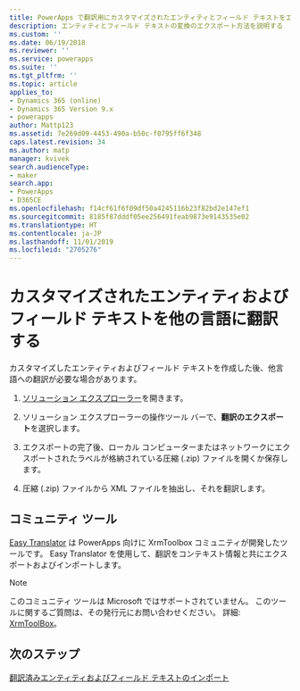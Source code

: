 ```yaml
---
title: PowerApps で翻訳用にカスタマイズされたエンティティとフィールド テキストをエクスポートする | MicrosoftDocs
description: エンティティとフィールド テキストの変換のエクスポート方法を説明する
ms.custom: ''
ms.date: 06/19/2018
ms.reviewer: ''
ms.service: powerapps
ms.suite: ''
ms.tgt_pltfrm: ''
ms.topic: article
applies_to:
- Dynamics 365 (online)
- Dynamics 365 Version 9.x
- powerapps
author: Mattp123
ms.assetid: 7e269d09-4453-490a-b50c-f0795ff6f348
caps.latest.revision: 34
ms.author: matp
manager: kvivek
search.audienceType:
- maker
search.app:
- PowerApps
- D365CE
ms.openlocfilehash: f14cf61f6f09df50a4245116b23f82bd2e147ef1
ms.sourcegitcommit: 8185f87dddf05ee256491feab9873e9143535e02
ms.translationtype: HT
ms.contentlocale: ja-JP
ms.lasthandoff: 11/01/2019
ms.locfileid: "2705276"
---
```

# <a name="translate-customized-entity-and-field-text-into-other-languages"></a>カスタマイズされたエンティティおよびフィールド テキストを他の言語に翻訳する

カスタマイズしたエンティティおよびフィールド テキストを作成した後、他言語への翻訳が必要な場合があります。  
  
1. [ソリューション エクスプローラー](../model-driven-apps/advanced-navigation.md#solution-explorer)を開きます。    
  
2. ソリューション エクスプローラーの操作ツール バーで、**翻訳のエクスポート**を選択します。  
3.  エクスポートの完了後、ローカル コンピューターまたはネットワークにエクスポートされたラベルが格納されている圧縮 (.zip) ファイルを開くか保存します。  
  
4.  圧縮 (.zip) ファイルから XML ファイルを抽出し、それを翻訳します。  

## <a name="community-tools"></a>コミュニティ ツール

[Easy Translator](https://www.xrmtoolbox.com/plugins/MsCrmTools.Translator/) は PowerApps 向けに XrmToolbox コミュニティが開発したツールです。 Easy Translator を使用して、翻訳をコンテキスト情報と共にエクスポートおよびインポートします。 

> [!NOTE]
> このコミュニティ ツールは Microsoft ではサポートされていません。 このツールに関するご質問は、その発行元にお問い合わせください。 詳細: [XrmToolBox](https://www.xrmtoolbox.com)。

## <a name="next-steps"></a>次のステップ  
 [翻訳済みエンティティおよびフィールド テキストのインポート](import-translated-entity-field-text.md)
